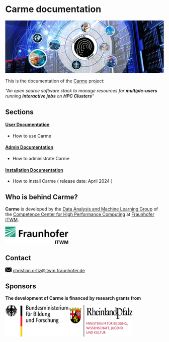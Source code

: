 # **Carme** documentation
![carme_stage](Images/Carme-Stage--dark--symmetric.jpg)

This is the documentation of the [Carme](www.open-carme.org) project: 

  *"An open source software stack to manage resources for **multiple-users** running **interactive jobs** on **HPC Clusters**"* 

## Sections

#### [**User** Documentation](UserDoc/readme.md)
- How to use Carme

#### [**Admin** Documentation](AdminDoc/README.md)
- How to administrate Carme


#### [**Installation** Documentation](AdminDoc/README.md) 
- How to install Carme ( release date: April 2024 )

## Who is behind Carme?

**Carme** is developed by the [Data Analysis and Machine Learning Group](https://www.itwm.fraunhofer.de/en/departments/hpc/data-analysis-and-machine-learning.html) of the [Competence Center for High Performance Computing](https://www.itwm.fraunhofer.de/en/departments/hpc.html) at [Fraunhofer ITWM](https://www.itwm.fraunhofer.de).

<img src="Images/logo.png" width="200">

## Contact

<img src="Images/email-icon.png" width="20"> [christian.ortiz\@itwm.fraunhofer.de](mailto:christian.ortiz@itwm.fraunhofer.de) 

## Sponsors
**The development of Carme is financed by research grants from**

<img src="Images/BMBF.png" width="200" height="100">  

<img src="Images/RLP.png" width="200" height="100">
